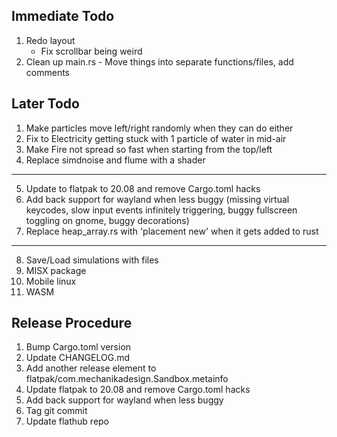 ## Immediate Todo
1. Redo layout
    * Fix scrollbar being weird
2. Clean up main.rs - Move things into separate functions/files, add comments

## Later Todo
1. Make particles move left/right randomly when they can do either
2. Fix to Electricity getting stuck with 1 particle of water in mid-air
3. Make Fire not spread so fast when starting from the top/left
4. Replace simdnoise and flume with a shader
---
5. Update to flatpak to 20.08 and remove Cargo.toml hacks
6. Add back support for wayland when less buggy (missing virtual keycodes, slow input events infinitely triggering, buggy fullscreen toggling on gnome, buggy decorations)
7. Replace heap_array.rs with 'placement new' when it gets added to rust
---
8. Save/Load simulations with files
9. MISX package
10. Mobile linux
11. WASM

## Release Procedure
1. Bump Cargo.toml version
2. Update CHANGELOG.md
3. Add another release element to flatpak/com.mechanikadesign.Sandbox.metainfo
4. Update flatpak to 20.08 and remove Cargo.toml hacks
5. Add back support for wayland when less buggy
6. Tag git commit
7. Update flathub repo